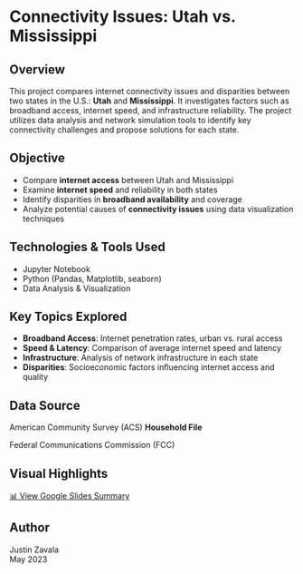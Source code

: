 # Connectivity Issues: Utah vs. Mississippi

## Overview

This project compares internet connectivity issues and disparities between two states in the U.S.: **Utah** and **Mississippi**. It investigates factors such as broadband access, internet speed, and infrastructure reliability. The project utilizes data analysis and network simulation tools to identify key connectivity challenges and propose solutions for each state.

## Objective

- Compare **internet access** between Utah and Mississippi
- Examine **internet speed** and reliability in both states
- Identify disparities in **broadband availability** and coverage
- Analyze potential causes of **connectivity issues** using data visualization techniques

## Technologies & Tools Used

- Jupyter Notebook
- Python (Pandas, Matplotlib, seaborn)
- Data Analysis & Visualization

## Key Topics Explored

- **Broadband Access**: Internet penetration rates, urban vs. rural access
- **Speed & Latency**: Comparison of average internet speed and latency
- **Infrastructure**: Analysis of network infrastructure in each state
- **Disparities**: Socioeconomic factors influencing internet access and quality

## Data Source
American Community Survey (ACS) **Household File**

Federal Communications Commission (FCC)


## Visual Highlights

[📊 View Google Slides Summary](https://docs.google.com/presentation/d/1hs9AIwp-Bdi2PlaaXiq64HYUdVpdMOe-u0VkLNLywno/edit?usp=sharing)

## Author

Justin Zavala  
May 2023


